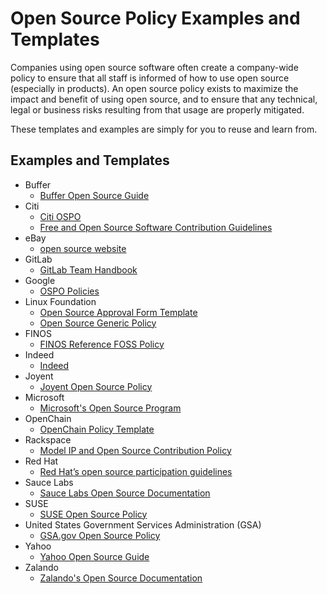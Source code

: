 # Open Source Policy Examples and Templates

Companies using open source software often create a company-wide policy to ensure that all staff is informed of how to use open source (especially in products). An open source policy exists to maximize the impact and benefit of using open source, and to ensure that any technical, legal or business risks resulting from that usage are properly mitigated.

These templates and examples are simply for you to reuse and learn from.

## Examples and Templates

* Buffer
  * [Buffer Open Source Guide](https://open.buffer.com/guide-open-source/)
* Citi
  * [Citi OSPO](https://github.com/Citi/citi-ospo)
  * [Free and Open Source Software Contribution Guidelines](https://github.com/Citi/citi-ospo/blob/main/FOSS%20Contribution%20Guidelines.md)
* eBay
  * [open source website](https://opensource.ebay.com/)
* GitLab
  * [GitLab Team Handbook](https://about.gitlab.com/handbook/)
* Google
  * [OSPO Policies](https://opensource.google.com/docs/)
* Linux Foundation
  * [Open Source Approval Form Template](https://github.com/todogroup/policies/blob/master/linuxfoundation/lf_compliance_approval.pdf)
  * [Open Source Generic Policy](https://github.com/todogroup/policies/blob/master/linuxfoundation/lf_compliance_generic_policy.pdf)
* FINOS
  * [FINOS Reference FOSS Policy](https://github.com/finos/reference-foss-policy/blob/master/src/FINOS-reference-FOSS-policy.adoc)
* Indeed
  * [Indeed](https://github.com/indeedeng/oss-guide/tree/main/docs/resources)
* Joyent
  * [Joyent Open Source Policy](https://github.com/joyent/rfd/blob/master/rfd/0164/README.md)
* Microsoft
  * [Microsoft's Open Source Program](https://opensource.microsoft.com/program/)
* OpenChain
  * [OpenChain Policy Template](https://github.com/OpenChain-Project/Reference-Material/tree/master/Open-Source-Policy/Official/2.0/en)
* Rackspace
  * [Model IP and Open Source Contribution Policy](https://github.com/todogroup/policies/tree/master/rackspace)
* Red Hat
  * [Red Hat’s open source participation guidelines](https://www.redhat.com/en/resources/open-source-participation-guidelines-overview)
* Sauce Labs
  * [Sauce Labs Open Source Documentation](https://opensource.saucelabs.com/docs/)
* SUSE
  * [SUSE Open Source Policy](https://opensource.suse.com/suse-open-source-policy)
* United States Government Services Administration (GSA)
  * [GSA.gov Open Source Policy](https://open.gsa.gov/oss-policy/)
* Yahoo
  * [Yahoo Open Source Guide](https://yahoo.github.io/oss-guide)
* Zalando
  * [Zalando's Open Source Documentation](https://opensource.zalando.com/)
